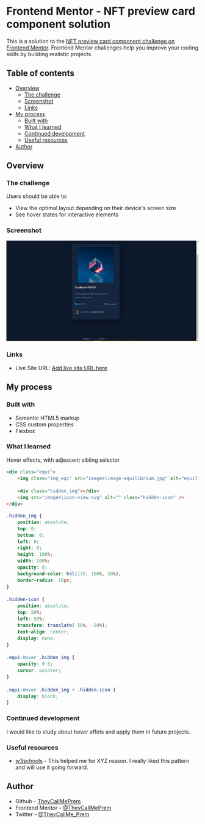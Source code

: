 # Frontend Mentor - NFT preview card component solution

This is a solution to the [NFT preview card component challenge on Frontend Mentor](https://www.frontendmentor.io/challenges/nft-preview-card-component-SbdUL_w0U). Frontend Mentor challenges help you improve your coding skills by building realistic projects.

## Table of contents

- [Overview](#overview)
  - [The challenge](#the-challenge)
  - [Screenshot](#screenshot)
  - [Links](#links)
- [My process](#my-process)
  - [Built with](#built-with)
  - [What I learned](#what-i-learned)
  - [Continued development](#continued-development)
  - [Useful resources](#useful-resources)
- [Author](#author)

## Overview

### The challenge

Users should be able to:

- View the optimal layout depending on their device's screen size
- See hover states for interactive elements

### Screenshot

![](https://github.com/TheyCallMePrem/nft-preview-card-component/blob/e0513be18bab662a51c993523710f7c3b8ccc7ae/images/screenshot.JPG)

### Links

- Live Site URL: [Add live site URL here](https://theycallmeprem.github.io/nft-preview-card-component/)

## My process

### Built with

- Semantic HTML5 markup
- CSS custom properties
- Flexbox

### What I learned

Hover effects, with adjescent sibling selector

```html
<div class="equi">
	<img class="img_eqi" src="images\image-equilibrium.jpg" alt="equilibrium" />

	<div class="hidden_img"></div>
	<img src="images\icon-view.svg" alt="" class="hidden-icon" />
</div>
```

```css
.hidden_img {
	position: absolute;
	top: 0;
	bottom: 0;
	left: 0;
	right: 0;
	height: 100%;
	width: 100%;
	opacity: 0;
	background-color: hsl(178, 100%, 50%);
	border-radius: 10px;
}

.hidden-icon {
	position: absolute;
	top: 50%;
	left: 50%;
	transform: translate(-50%, -50%);
	text-align: center;
	display: none;
}

.equi:hover .hidden_img {
	opacity: 0.5;
	cursor: pointer;
}

.equi:hover .hidden_img + .hidden-icon {
	display: block;
}
```

### Continued development

I would like to study about hover effets and apply them in future projects.

### Useful resources

- [w3schools](https://www.w3schools.com/howto/howto_css_image_overlay_icon.asp) - This helped me for XYZ reason. I really liked this pattern and will use it going forward.

## Author

- Github - [TheyCallMePrem](https://github.com/TheyCallMePrem)
- Frontend Mentor - [@TheyCallMePrem](https://www.frontendmentor.io/profile/TheyCallMePrem)
- Twitter - [@TheyCallMe_Prem](https://twitter.com/TheyCallMe_Prem)
